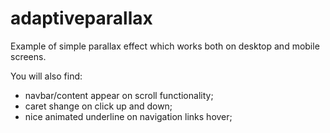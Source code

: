 # adaptiveparallax

Example of simple parallax effect which works both on desktop and mobile screens.

You will also find:
- navbar/content appear on scroll functionality;
- caret shange on click up and down;
- nice animated underline on navigation links hover;

